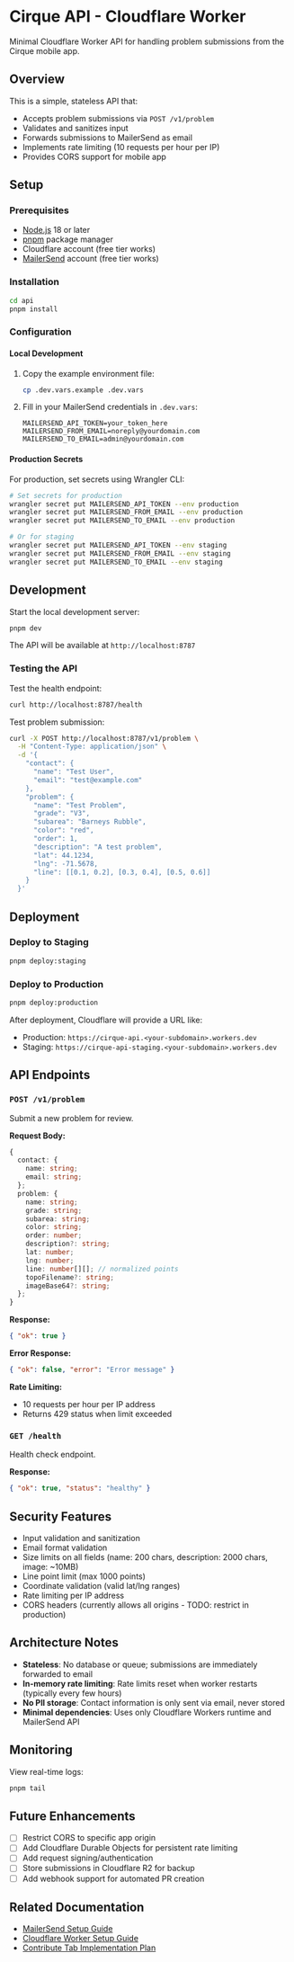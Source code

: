 # Cirque API - Cloudflare Worker

Minimal Cloudflare Worker API for handling problem submissions from the Cirque mobile app.

## Overview

This is a simple, stateless API that:
- Accepts problem submissions via `POST /v1/problem`
- Validates and sanitizes input
- Forwards submissions to MailerSend as email
- Implements rate limiting (10 requests per hour per IP)
- Provides CORS support for mobile app

## Setup

### Prerequisites

- [Node.js](https://nodejs.org/) 18 or later
- [pnpm](https://pnpm.io/) package manager
- Cloudflare account (free tier works)
- [MailerSend](https://www.mailersend.com/) account (free tier works)

### Installation

```bash
cd api
pnpm install
```

### Configuration

#### Local Development

1. Copy the example environment file:
   ```bash
   cp .dev.vars.example .dev.vars
   ```

2. Fill in your MailerSend credentials in `.dev.vars`:
   ```
   MAILERSEND_API_TOKEN=your_token_here
   MAILERSEND_FROM_EMAIL=noreply@yourdomain.com
   MAILERSEND_TO_EMAIL=admin@yourdomain.com
   ```

#### Production Secrets

For production, set secrets using Wrangler CLI:

```bash
# Set secrets for production
wrangler secret put MAILERSEND_API_TOKEN --env production
wrangler secret put MAILERSEND_FROM_EMAIL --env production
wrangler secret put MAILERSEND_TO_EMAIL --env production

# Or for staging
wrangler secret put MAILERSEND_API_TOKEN --env staging
wrangler secret put MAILERSEND_FROM_EMAIL --env staging
wrangler secret put MAILERSEND_TO_EMAIL --env staging
```

## Development

Start the local development server:

```bash
pnpm dev
```

The API will be available at `http://localhost:8787`

### Testing the API

Test the health endpoint:
```bash
curl http://localhost:8787/health
```

Test problem submission:
```bash
curl -X POST http://localhost:8787/v1/problem \
  -H "Content-Type: application/json" \
  -d '{
    "contact": {
      "name": "Test User",
      "email": "test@example.com"
    },
    "problem": {
      "name": "Test Problem",
      "grade": "V3",
      "subarea": "Barneys Rubble",
      "color": "red",
      "order": 1,
      "description": "A test problem",
      "lat": 44.1234,
      "lng": -71.5678,
      "line": [[0.1, 0.2], [0.3, 0.4], [0.5, 0.6]]
    }
  }'
```

## Deployment

### Deploy to Staging

```bash
pnpm deploy:staging
```

### Deploy to Production

```bash
pnpm deploy:production
```

After deployment, Cloudflare will provide a URL like:
- Production: `https://cirque-api.<your-subdomain>.workers.dev`
- Staging: `https://cirque-api-staging.<your-subdomain>.workers.dev`

## API Endpoints

### `POST /v1/problem`

Submit a new problem for review.

**Request Body:**
```typescript
{
  contact: {
    name: string;
    email: string;
  };
  problem: {
    name: string;
    grade: string;
    subarea: string;
    color: string;
    order: number;
    description?: string;
    lat: number;
    lng: number;
    line: number[][]; // normalized points
    topoFilename?: string;
    imageBase64?: string;
  };
}
```

**Response:**
```json
{ "ok": true }
```

**Error Response:**
```json
{ "ok": false, "error": "Error message" }
```

**Rate Limiting:**
- 10 requests per hour per IP address
- Returns 429 status when limit exceeded

### `GET /health`

Health check endpoint.

**Response:**
```json
{ "ok": true, "status": "healthy" }
```

## Security Features

- Input validation and sanitization
- Email format validation
- Size limits on all fields (name: 200 chars, description: 2000 chars, image: ~10MB)
- Line point limit (max 1000 points)
- Coordinate validation (valid lat/lng ranges)
- Rate limiting per IP address
- CORS headers (currently allows all origins - TODO: restrict in production)

## Architecture Notes

- **Stateless**: No database or queue; submissions are immediately forwarded to email
- **In-memory rate limiting**: Rate limits reset when worker restarts (typically every few hours)
- **No PII storage**: Contact information is only sent via email, never stored
- **Minimal dependencies**: Uses only Cloudflare Workers runtime and MailerSend API

## Monitoring

View real-time logs:
```bash
pnpm tail
```

## Future Enhancements

- [ ] Restrict CORS to specific app origin
- [ ] Add Cloudflare Durable Objects for persistent rate limiting
- [ ] Add request signing/authentication
- [ ] Store submissions in Cloudflare R2 for backup
- [ ] Add webhook support for automated PR creation

## Related Documentation

- [MailerSend Setup Guide](../docs/mailersend-setup.md)
- [Cloudflare Worker Setup Guide](../docs/cloudflare-worker-setup.md)
- [Contribute Tab Implementation Plan](../plans/contribute-tab-implementation.md)
